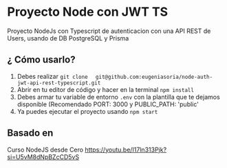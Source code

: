 # Proyecto Node con JWT TS

Proyecto NodeJs con Typescript de autenticacion con una API REST de Users, usando de DB PostgreSQL y Prisma

## ¿ Cómo usarlo?

1. Debes realizar `git clone`
   `  git@github.com:eugeniasoria/node-auth-jwt-api-rest-typescript.git`
2. Abrir en tu editor de código y hacer en la terminal `npm install`
3. Debes armar tu variable de entorno `.env` con la plantilla que te dejamos disponible (Recomendado PORT: 3000 y PUBLIC_PATH: 'public'
4. Ya puedes ejecutar el proyecto usando `npm start`

## Basado en

Curso NodeJS desde Cero https://youtu.be/I17ln313Pjk?si=U5vM8dNpBZcCD5vS
